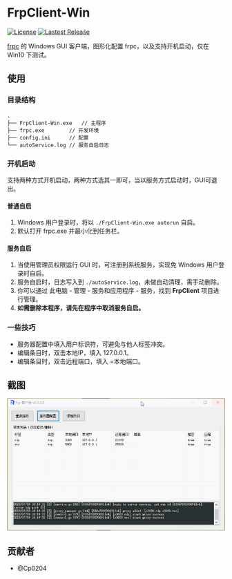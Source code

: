 # FrpClient-Win
[![License](https://img.shields.io/badge/license-ANTI996-green.svg)](https://github.com/codemonkey-m/FrpClient-Win/blob/master/LICENSE)
[![Lastest Release](https://img.shields.io/github/release/codemonkey-m/FrpClient-Win/all.svg)](https://github.com/codemonkey-m/FrpClient-Win/releases)

[frpc](https://github.com/fatedier/frp) 的 Windows GUI 客户端，图形化配置 frpc，以及支持开机启动，仅在 Win10 下测试。  


## 使用

### 目录结构
```
.  
├── FrpClient-Win.exe	// 主程序  
├── frpc.exe		// 开发环境  
├── config.ini		// 配置  
└── autoService.log	// 服务自启日志  
```

### 开机启动
支持两种方式开机启动，两种方式选其一即可，当以服务方式启动时，GUI可退出。  

#### 普通自启
1. Windows 用户登录时，将以 `./FrpClient-Win.exe autorun` 自启。
2. 默认打开 frpc.exe 并最小化到任务栏。  

#### 服务自启
1. 当使用管理员权限运行 GUI 时，可注册到系统服务，实现免 Windows 用户登录时自启。  
2. 服务自启时，日志写入到 `./autoService.log`，未做自动清理，需手动删除。  
3. 你可以通过 此电脑 - 管理 - 服务和应用程序 - 服务，找到 **FrpClient** 项目进行管理。  
4. **如需删除本程序，请先在程序中取消服务自启。**  

### 一些技巧
* 服务器配置中填入用户标识符，可避免与他人标签冲突。  
* 编辑条目时，双击本地IP，填入 127.0.0.1。  
* 编辑条目时，双击远程端口，填入 =本地端口。  

## 截图
![主界面](./FrpClient-Win/res/screenshot.gif)


## 贡献者
* @Cp0204  

